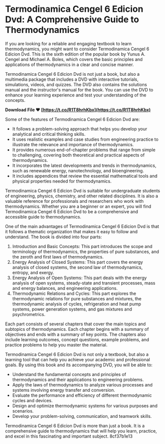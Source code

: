 # Termodinamica Cengel 6 Edicion Dvd: A Comprehensive Guide to Thermodynamics
 
If you are looking for a reliable and engaging textbook to learn thermodynamics, you might want to consider Termodinamica Cengel 6 Edicion Dvd. This is the sixth edition of the popular book by Yunus A. Cengel and Michael A. Boles, which covers the basic principles and applications of thermodynamics in a clear and concise manner.
 
Termodinamica Cengel 6 Edicion Dvd is not just a book, but also a multimedia package that includes a DVD with interactive tutorials, simulations, videos, and quizzes. The DVD also contains the solutions manual and the instructor's manual for the book. You can use the DVD to enhance your learning experience and test your understanding of the concepts.
 
**Download File ❤ [https://t.co/R1T8hrhKbx](https://t.co/R1T8hrhKbx)**


 
Some of the features of Termodinamica Cengel 6 Edicion Dvd are:
 
- It follows a problem-solving approach that helps you develop your analytical and critical thinking skills.
- It uses realistic examples and case studies from engineering practice to illustrate the relevance and importance of thermodynamics.
- It provides numerous end-of-chapter problems that range from simple to challenging, covering both theoretical and practical aspects of thermodynamics.
- It incorporates the latest developments and trends in thermodynamics, such as renewable energy, nanotechnology, and bioengineering.
- It includes appendices that review the essential mathematical tools and physical properties needed for thermodynamics.

Termodinamica Cengel 6 Edicion Dvd is suitable for undergraduate students of engineering, physics, chemistry, and other related disciplines. It is also a valuable reference for professionals and researchers who work with thermodynamics. Whether you are a beginner or an expert, you will find Termodinamica Cengel 6 Edicion Dvd to be a comprehensive and accessible guide to thermodynamics.
  
One of the main advantages of Termodinamica Cengel 6 Edicion Dvd is that it follows a thematic organization that makes it easy to follow and understand. The book is divided into four parts:

1. Introduction and Basic Concepts: This part introduces the scope and terminology of thermodynamics, the properties of pure substances, and the zeroth and first laws of thermodynamics.
2. Energy Analysis of Closed Systems: This part covers the energy analysis of closed systems, the second law of thermodynamics, entropy, and exergy.
3. Energy Analysis of Open Systems: This part deals with the energy analysis of open systems, steady-state and transient processes, mass and energy balances, and engineering applications.
4. Thermodynamic Relations and Cycles: This part explores the thermodynamic relations for pure substances and mixtures, the thermodynamic analysis of cycles, refrigeration and heat pump systems, power generation systems, and gas mixtures and psychrometrics.

Each part consists of several chapters that cover the main topics and subtopics of thermodynamics. Each chapter begins with a summary of objectives and ends with a summary of key points. The chapters also include learning outcomes, concept questions, example problems, and practice problems to help you master the material.
  
Termodinamica Cengel 6 Edicion Dvd is not only a textbook, but also a learning tool that can help you achieve your academic and professional goals. By using this book and its accompanying DVD, you will be able to:

- Understand the fundamental concepts and principles of thermodynamics and their applications to engineering problems.
- Apply the laws of thermodynamics to analyze various processes and systems involving energy transfer and conversion.
- Evaluate the performance and efficiency of different thermodynamic cycles and devices.
- Design and optimize thermodynamic systems for various purposes and scenarios.
- Develop your problem-solving, communication, and teamwork skills.

Termodinamica Cengel 6 Edicion Dvd is more than just a book. It is a comprehensive guide to thermodynamics that will help you learn, practice, and excel in this fascinating and important subject.
 8cf37b1e13
 
